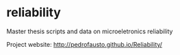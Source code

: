 # reliability
Master thesis scripts and data on microeletronics reliability

Project website: http://pedrofausto.github.io/Reliability/
